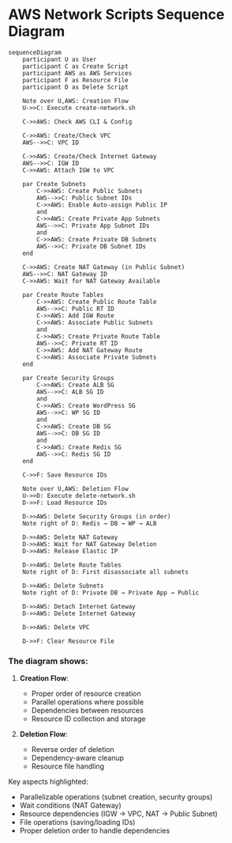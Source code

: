 # AWS Network Scripts Sequence Diagram

```mermaid
sequenceDiagram
    participant U as User
    participant C as Create Script
    participant AWS as AWS Services
    participant F as Resource File
    participant D as Delete Script

    Note over U,AWS: Creation Flow
    U->>C: Execute create-network.sh
    
    C->>AWS: Check AWS CLI & Config
    
    C->>AWS: Create/Check VPC
    AWS-->>C: VPC ID
    
    C->>AWS: Create/Check Internet Gateway
    AWS-->>C: IGW ID
    C->>AWS: Attach IGW to VPC
    
    par Create Subnets
        C->>AWS: Create Public Subnets
        AWS-->>C: Public Subnet IDs
        C->>AWS: Enable Auto-assign Public IP
        and
        C->>AWS: Create Private App Subnets
        AWS-->>C: Private App Subnet IDs
        and
        C->>AWS: Create Private DB Subnets
        AWS-->>C: Private DB Subnet IDs
    end
    
    C->>AWS: Create NAT Gateway (in Public Subnet)
    AWS-->>C: NAT Gateway ID
    C->>AWS: Wait for NAT Gateway Available
    
    par Create Route Tables
        C->>AWS: Create Public Route Table
        AWS-->>C: Public RT ID
        C->>AWS: Add IGW Route
        C->>AWS: Associate Public Subnets
        and
        C->>AWS: Create Private Route Table
        AWS-->>C: Private RT ID
        C->>AWS: Add NAT Gateway Route
        C->>AWS: Associate Private Subnets
    end
    
    par Create Security Groups
        C->>AWS: Create ALB SG
        AWS-->>C: ALB SG ID
        and
        C->>AWS: Create WordPress SG
        AWS-->>C: WP SG ID
        and
        C->>AWS: Create DB SG
        AWS-->>C: DB SG ID
        and
        C->>AWS: Create Redis SG
        AWS-->>C: Redis SG ID
    end
    
    C->>F: Save Resource IDs
    
    Note over U,AWS: Deletion Flow
    U->>D: Execute delete-network.sh
    D->>F: Load Resource IDs
    
    D->>AWS: Delete Security Groups (in order)
    Note right of D: Redis → DB → WP → ALB
    
    D->>AWS: Delete NAT Gateway
    D->>AWS: Wait for NAT Gateway Deletion
    D->>AWS: Release Elastic IP
    
    D->>AWS: Delete Route Tables
    Note right of D: First disassociate all subnets
    
    D->>AWS: Delete Subnets
    Note right of D: Private DB → Private App → Public
    
    D->>AWS: Detach Internet Gateway
    D->>AWS: Delete Internet Gateway
    
    D->>AWS: Delete VPC
    
    D->>F: Clear Resource File

```
### The diagram shows:

1. **Creation Flow**:
   - Proper order of resource creation
   - Parallel operations where possible
   - Dependencies between resources
   - Resource ID collection and storage

2. **Deletion Flow**:
   - Reverse order of deletion
   - Dependency-aware cleanup
   - Resource file handling

Key aspects highlighted:
- Parallelizable operations (subnet creation, security groups)
- Wait conditions (NAT Gateway)
- Resource dependencies (IGW → VPC, NAT → Public Subnet)
- File operations (saving/loading IDs)
- Proper deletion order to handle dependencies